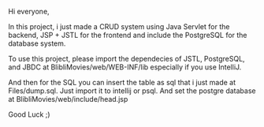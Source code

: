 Hi everyone,

In this project, i just made a CRUD system using Java Servlet for the backend, JSP + JSTL for the frontend and include the PostgreSQL for the database system.

To use this project, please import the dependecies of JSTL, PostgreSQL, and JBDC at BlibliMovies/web/WEB-INF/lib especially if you use IntelliJ.

And then for the SQL you can insert the table as sql that i just made at Files/dump.sql. Just import it to intellij or psql. And set the postgre database at BlibliMovies/web/include/head.jsp

Good Luck ;)